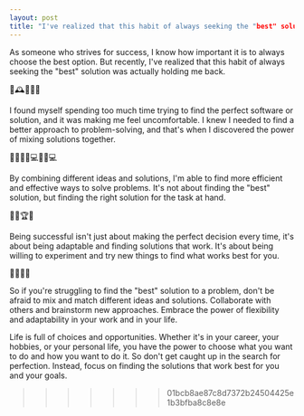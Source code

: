 ```yaml
---
layout: post
title: "I've realized that this habit of always seeking the "best" solution was actually holding me back🛑"
---
```


As someone who strives for success, I know how important it is to always choose the best option. But recently, I've realized that this habit of always seeking the "best" solution was actually holding me back.

🛑🕰️💭🙅‍♂️

I found myself spending too much time trying to find the perfect software or solution, and it was making me feel uncomfortable. I knew I needed to find a better approach to problem-solving, and that's when I discovered the power of mixing solutions together.

🔀🧩🤝💡💻🤝💡💻

By combining different ideas and solutions, I'm able to find more efficient and effective ways to solve problems. It's not about finding the "best" solution, but finding the right solution for the task at hand.

💪👊🏆💯

Being successful isn't just about making the perfect decision every time, it's about being adaptable and finding solutions that work. It's about being willing to experiment and try new things to find what works best for you.

🚀💡🧠🤝

So if you're struggling to find the "best" solution to a problem, don't be afraid to mix and match different ideas and solutions. Collaborate with others and brainstorm new approaches. Embrace the power of flexibility and adaptability in your work and in your life.

Life is full of choices and opportunities. Whether it's in your career, your hobbies, or your personal life, you have the power to choose what you want to do and how you want to do it. So don't get caught up in the search for perfection. Instead, focus on finding the solutions that work best for you and your goals.
>>>>>>> 01bcb8ae87c8d7372b24504425e1b3bfba8c8e8e
